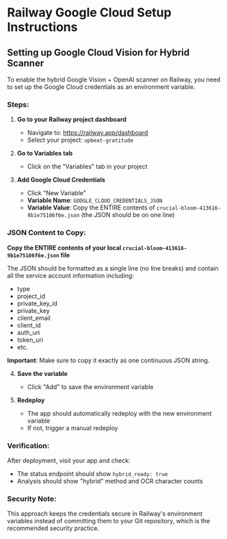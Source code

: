 # Railway Google Cloud Setup Instructions

## Setting up Google Cloud Vision for Hybrid Scanner

To enable the hybrid Google Vision + OpenAI scanner on Railway, you need to set up the Google Cloud credentials as an environment variable.

### Steps:

1. **Go to your Railway project dashboard**
   - Navigate to: https://railway.app/dashboard
   - Select your project: `upbeat-gratitude`

2. **Go to Variables tab**
   - Click on the "Variables" tab in your project

3. **Add Google Cloud Credentials**
   - Click "New Variable"
   - **Variable Name**: `GOOGLE_CLOUD_CREDENTIALS_JSON`
   - **Variable Value**: Copy the ENTIRE contents of `crucial-bloom-413616-9b1e75106f6e.json` (the JSON should be on one line)

### JSON Content to Copy:

**Copy the ENTIRE contents of your local `crucial-bloom-413616-9b1e75106f6e.json` file**

The JSON should be formatted as a single line (no line breaks) and contain all the service account information including:
- type
- project_id  
- private_key_id
- private_key
- client_email
- client_id
- auth_uri
- token_uri
- etc.

**Important**: Make sure to copy it exactly as one continuous JSON string.

4. **Save the variable**
   - Click "Add" to save the environment variable

5. **Redeploy**
   - The app should automatically redeploy with the new environment variable
   - If not, trigger a manual redeploy

### Verification:

After deployment, visit your app and check:
- The status endpoint should show `hybrid_ready: true`
- Analysis should show "hybrid" method and OCR character counts

### Security Note:

This approach keeps the credentials secure in Railway's environment variables instead of committing them to your Git repository, which is the recommended security practice.
